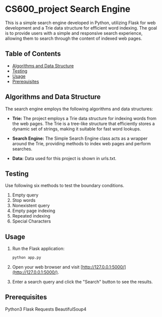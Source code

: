 # CS600_project Search Engine

This is a simple search engine developed in Python, utilizing Flask for web development and a Trie data structure for efficient word indexing. The goal is to provide users with a simple and responsive search experience, allowing them to search through the content of indexed web pages.

## Table of Contents
- [Algorithms and Data Structure](#algorithms-and-data-structure)
- [Testing](#testing)
- [Usage](#usage)
- [Prerequisites](#prerequisites)


## Algorithms and Data Structure

The search engine employs the following algorithms and data structures:

- **Trie:** The project employs a Trie data structure for indexing words from the web pages. The Trie is a tree-like structure that efficiently stores a dynamic set of strings, making it suitable for fast word lookups.

- **Search Engine:** The Simple Search Engine class acts as a wrapper around the Trie, providing methods to index web pages and perform searches.
  
- **Data:** Data used for this project is shown in urls.txt.

## Testing

Use following six methods to test the boundary conditions.
1. Empty query
2. Stop words
3. Nonexistent query
4. Empty page indexing
5. Repeated indexing
6. Special Characters

## Usage

1. Run the Flask application:

    ```bash
    python app.py
    ```

2. Open your web browser and visit [http://127.0.0.1:5000/](http://127.0.0.1:5000/).

3. Enter a search query and click the "Search" button to see the results.

## Prerequisites

Python3
Flask
Requests
BeautifulSoup4
